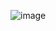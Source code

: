 ![image](https://user-images.githubusercontent.com/118716513/204856939-a9fcc4fa-982d-46aa-8c1c-921b6822d4ee.png)
